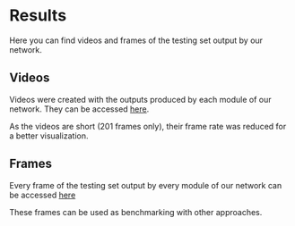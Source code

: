 # Results

Here you can find videos and frames of the testing set output by our network.

## Videos

Videos were created with the outputs produced by each module of our network. They can be accessed [here](https://drive.google.com/drive/folders/1fT47n0jqyovuahhQRhFF6KNFJL-Pp-g0?usp=sharing).

As the videos are short (201 frames only), their frame rate was reduced for a better visualization.

## Frames

Every frame of the testing set output by every module of our network can be accessed [here](
https://drive.google.com/drive/folders/1Tcn5ADlRkUnXLcPY4gswPyqyjJ_sZYrt?usp=sharing)

These frames can be used as benchmarking with other approaches.
